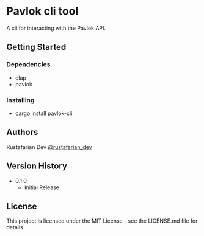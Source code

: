 # Pavlok cli tool

A cli for interacting with the Pavlok API.

## Getting Started

### Dependencies

* clap
* pavlok

### Installing

* cargo install pavlok-cli

## Authors

Rustafarian Dev [@rustafarian_dev](https://twitter.com/rustafarian_dev)

## Version History

* 0.1.0
    * Initial Release

## License

This project is licensed under the MIT License - see the LICENSE.md file for details

